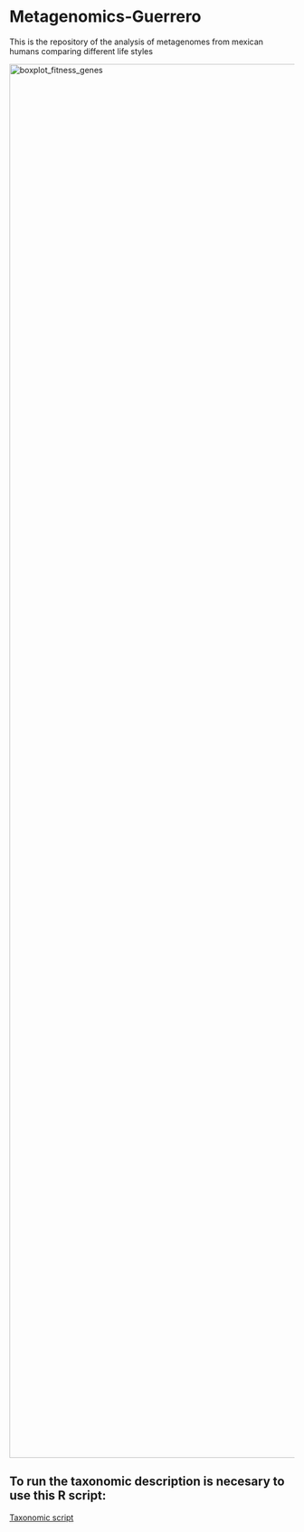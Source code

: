 # Metagenomics-Guerrero
This is the repository of the analysis of metagenomes from mexican humans comparing different life styles


<img width="3208" height="2466" alt="boxplot_fitness_genes" src="https://github.com/user-attachments/assets/a0fc8aa6-9f97-4fdb-9da4-b7abe5c58690" />


## To run the taxonomic description is necesary to use this R script:

[Taxonomic script]([ruta/al/script](https://github.com/jmvillalobos/Metagenomics-Guerrero/blob/main/R%20scripts/exp_diff_sombrero%20(2).R))

